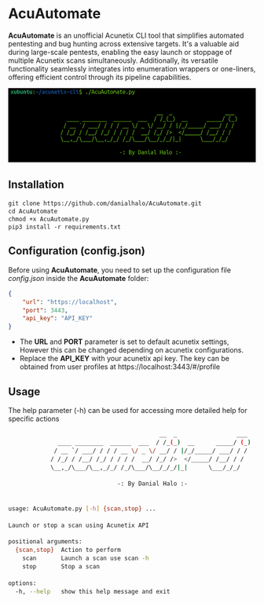 # AcuAutomate
**AcuAutomate** is an unofficial Acunetix CLI tool that simplifies automated pentesting and bug hunting across extensive targets. It's a valuable aid during large-scale pentests, enabling the easy launch or stoppage of multiple Acunetix scans simultaneously. Additionally, its versatile functionality seamlessly integrates into enumeration wrappers or one-liners, offering efficient control through its pipeline capabilities.

![alt text](https://raw.githubusercontent.com/danialhalo/AcuAutomate/main/banner.png)

## Installation
```
git clone https://github.com/danialhalo/AcuAutomate.git
cd AcuAutomate
chmod +x AcuAutomate.py
pip3 install -r requirements.txt
```

## Configuration (config.json)
Before using **AcuAutomate**, you need to set up the configuration file _config.json_ inside the **AcuAutomate** folder:
```JSON
{
    "url": "https://localhost",
    "port": 3443,
    "api_key": "API_KEY"
}
```
- The **URL** and **PORT** parameter is set to default acunetix settings, However this can be changed depending on acunetix configurations.
- Replace the **API_KEY** with your acunetix api key. The key can be obtained from user profiles at https://localhost:3443/#/profile

## Usage
The help parameter (-h) can be used for accessing more detailed help for specific actions
```bash
    		                               __  _                 ___
    		  ____ ________  ______  ___  / /_(_)  __      _____/ (_)
    		 / __ `/ ___/ / / / __ \/ _ \/ __/ / |/_/_____/ ___/ / /
    		/ /_/ / /__/ /_/ / / / /  __/ /_/ />  </_____/ /__/ / /
    		\__,_/\___/\__,_/_/ /_/\___/\__/_/_/|_|      \___/_/_/
    		
    		                   -: By Danial Halo :-

    
usage: AcuAutomate.py [-h] {scan,stop} ...

Launch or stop a scan using Acunetix API

positional arguments:
  {scan,stop}  Action to perform
    scan       Launch a scan use scan -h
    stop       Stop a scan

options:
  -h, --help   show this help message and exit
```

